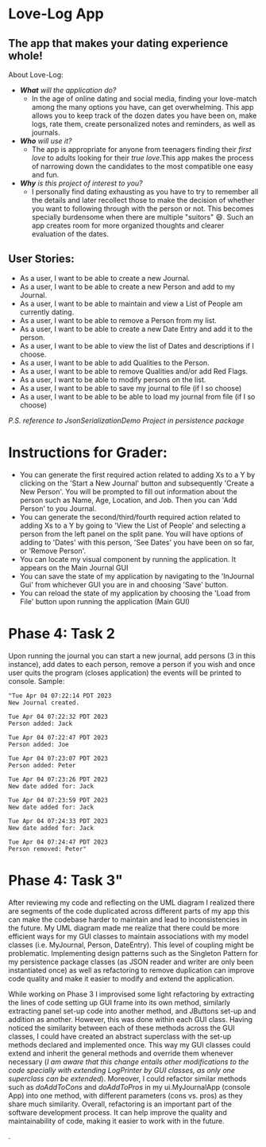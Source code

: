 # Love-Log App

## The app that makes your dating experience whole!

About Love-Log:
- ***What** will the application do?*
  - In the age of online dating and social media, finding your love-match among the many options you have, can get overwhelming. This app allows you to keep track of the dozen dates you have been on, make logs, rate them, create personalized notes and reminders, as well as journals.
- ***Who** will use it?*
  - The app is appropriate for anyone from teenagers finding their *first love* to adults looking for their *true love*.This app makes the process of narrowing down the candidates to the most compatible one easy and fun. 
- ***Why** is this project of interest to you?*
  - I personally find dating exhausting as you have to try to remember all the details and later recollect those to make the decision of whether you want to following through with the person or not. This becomes specially burdensome when there are multiple "suitors" 😄. Such an app creates room for more organized thoughts and clearer evaluation of the dates.

## User Stories:
* As a user, I want to be able to create a new Journal.
* As a user, I want to be able to create a new Person and add to my Journal.
* As a user, I want to be able to maintain and view a List of People am currently dating.
* As a user, I want to be able to remove a Person from my list.
* As a user, I want to be able to create a new Date Entry and add it to the person.
* As a user, I want to be able to view the list of Dates and descriptions if I choose.
* As a user, I want to be able to add Qualities to the Person.
* As a user, I want to be able to remove Qualities and/or add Red Flags.
* As a user, I want to be able to modify persons on the list.
* As a user, I want to be able to save my journal to file (if I so choose)
* As a user, I want to be able to be able to load my journal from file (if I so choose)




*P.S. reference to JsonSerializationDemo Project in persistence package*

# Instructions for Grader:
- You can generate the first required action related to adding Xs to a Y by clicking on the 'Start a New Journal' button
and subsequently 'Create a New Person'. You will be prompted to fill out information about the person
such as Name, Age, Location, and Job. Then you can 'Add Person' to you Journal.
- You can generate the second/third/fourth required action related to adding Xs to a Y by going to 'View the List of People' and 
selecting a person from the left panel on the split pane. You will have options of adding to 'Dates'
with this person, 'See Dates' you have been on so far, or 'Remove Person'. 
- You can locate my visual component by running the application. It appears on the Main Journal GUI
- You can save the state of my application by navigating to the 'InJournal Gui' from whichever GUI you are in and choosing 
'Save' button.
- You can reload the state of my application by choosing the 'Load from File' button upon running the application (Main GUI)

# Phase 4: Task 2
Upon running the journal you can start a new journal, add persons (3 in this instance), add dates to each person, remove
a person if you wish and once user quits the program (closes application) the events will be printed to console. Sample:

    "Tue Apr 04 07:22:14 PDT 2023
    New Journal created.

    Tue Apr 04 07:22:32 PDT 2023
    Person added: Jack

    Tue Apr 04 07:22:47 PDT 2023
    Person added: Joe

    Tue Apr 04 07:23:07 PDT 2023
    Person added: Peter

    Tue Apr 04 07:23:26 PDT 2023
    New date added for: Jack

    Tue Apr 04 07:23:59 PDT 2023
    New date added for: Jack

    Tue Apr 04 07:24:33 PDT 2023
    New date added for: Jack

    Tue Apr 04 07:24:47 PDT 2023
    Person removed: Peter"

# Phase 4: Task 3"
After reviewing my code and reflecting on the UML diagram I realized there are segments of the code duplicated across 
different parts of my app this can make the codebase harder to maintain and lead to inconsistencies in the future. 
My UML diagram made me realize that there could be more efficient ways for my GUI classes to maintain associations with 
my model classes (i.e. MyJournal, Person, DateEntry). This level of coupling might be problematic. Implementing 
design patterns such as the Singleton Pattern for my persistence package classes (as JSON reader and writer are only 
been instantiated once) as well as refactoring to remove duplication can improve code quality and make it easier to modify 
and extend the application.


While working on Phase 3 I improvised some light refactoring by extracting the lines of code setting up GUI frame into 
its own method, similarly extracting panel set-up code into another method, and JButtons set-up and addition as another. 
However, this was done within each GUI class. Having noticed the similarity between each of these methods across the GUI 
classes, I could have created an abstract superclass with the set-up methods declared and implemented once. This way my GUI
classes could extend and inherit the general methods and override them whenever necessary (*I am aware that this change entails other 
modifications to the code specially with extending LogPrinter by GUI classes, as only one superclass can be extended*). 
Moreover, I could refactor similar methods such as *doAddToCons* and *doAddToPros* in my ui.MyJournalApp (console App) 
into one method, with different parameters (cons vs. pros) as they share much similarity. Overall, refactoring is an 
important part of the software development process. It can help improve the quality and maintainability of code, making 
it easier to work with in the future.

.